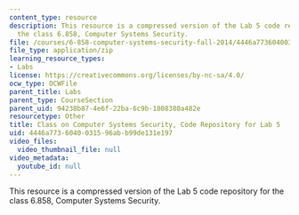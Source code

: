 ```yaml
---
content_type: resource
description: This resource is a compressed version of the Lab 5 code repository for
  the class 6.858, Computer Systems Security.
file: /courses/6-858-computer-systems-security-fall-2014/4446a7736040031596abb99de131e197_MIT6_858F14_lab5.zip
file_type: application/zip
learning_resource_types:
- Labs
license: https://creativecommons.org/licenses/by-nc-sa/4.0/
ocw_type: OCWFile
parent_title: Labs
parent_type: CourseSection
parent_uid: 94238b87-4e6f-22ba-6c9b-1808380a482e
resourcetype: Other
title: Class on Computer Systems Security, Code Repository for Lab 5
uid: 4446a773-6040-0315-96ab-b99de131e197
video_files:
  video_thumbnail_file: null
video_metadata:
  youtube_id: null
---
```

This resource is a compressed version of the Lab 5 code repository for the class 6.858, Computer Systems Security.